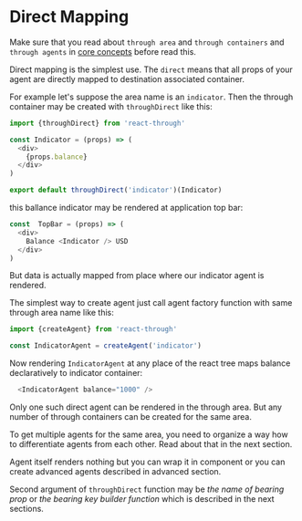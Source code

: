 # Direct Mapping

Make sure that you read about `through area` and `through containers`
and `through agents` in
[core concepts](../introduction/CoreConcepts.md)
before read this.

Direct mapping is the simplest use. The `direct` means that all props of
your agent are directly mapped to destination associated container.

For example let's suppose the area name is an `indicator`. Then the
through container may be created with `throughDirect` like this:

```js
import {throughDirect} from 'react-through'

const Indicator = (props) => (
  <div>
    {props.balance}
  </div>
)

export default throughDirect('indicator')(Indicator)
```

this ballance indicator may be rendered at application top bar:

```js
const  TopBar = (props) => (
  <div>
    Balance <Indicator /> USD
  </div>
)
```

But data is actually mapped from place where our indicator agent
is rendered.

The simplest way to create agent just call agent factory function
with same through area name like this:

```js
import {createAgent} from 'react-through'

const IndicatorAgent = createAgent('indicator')

```

Now rendering `IndicatorAgent` at any place of the react tree maps
balance declaratively to indicator container:

```js
  <IndicatorAgent balance="1000" />
```

Only one such direct agent can be rendered in the through area. But any
number of through containers can be created for the same area.

To get multiple agents for the same area, you need to organize a way
how to differentiate agents from each other. Read about that in the next
section.

Agent itself renders nothing but you can wrap it in component or you
can create advanced agents described in advanced section.

Second argument of `throughDirect` function may be *the name of bearing
prop* or *the bearing key builder function* which is described in the next
sections.